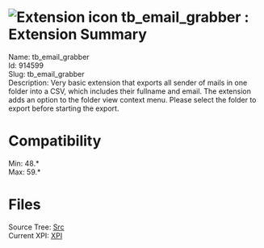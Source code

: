 # ![Extension icon](https://addons.thunderbird.net/static/img/addon-icons/default-64.png) tb_email_grabber : Extension Summary

Name: tb_email_grabber  
Id: 914599  
Slug: tb_email_grabber  
Description: Very basic extension that exports all sender of mails  in one folder into a CSV, which includes their fullname and email.  The extension adds an option to the folder view context menu. Please select the folder to export before starting the export.
  

# Compatibility
Min: 48.*  
Max: 59.*  

# Files

Source Tree: [Src](C:/Dev/Thunderbird/ThunderKdB/xall/xOther/914599-tb_email_grabber/src)  
Current XPI: [XPI](C:/Dev/Thunderbird/ThunderKdB/xall/xOther/914599-tb_email_grabber/xpi)  



